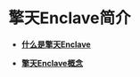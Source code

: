 # 擎天Enclave简介<a name="ecs_03_1401"></a>

-   **[什么是擎天Enclave](什么是擎天Enclave.md)**  

-   **[擎天Enclave概念](擎天Enclave概念.md)**  


